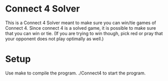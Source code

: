 # Connect 4 Solver

This is a Connect 4 Solver meant to make sure you can win/tie games of Connect 4. Since connect 4 is a solved game, it is possible to make sure that you can win or tie. (If you are trying to win though, pick red or pray that your opponent does not play optimally as well.)

# Setup
Use make to compile the program. ./Connect4 to start the program.

